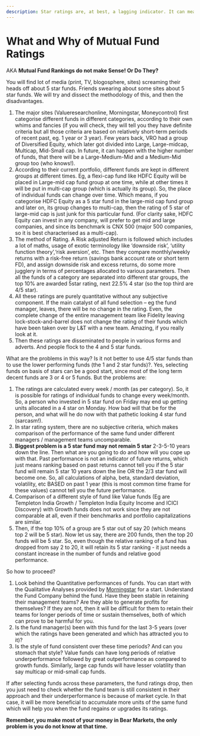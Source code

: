 ```yaml
---
description: Star ratings are, at best, a lagging indicator. It can measure what has happened, and that might be very different from what will happen after you invest.
---
```


# What and Why of Mutual Fund Ratings

AKA **Mutual Fund Rankings do not make Sense! Or Do They?**

You will find lot of media (print, TV, blogosphere, sites) screaming their heads off about 5 star funds. Friends swearing about some sites about 5 star funds. We will try and dissect the methodology of this, and then the disadvantages.

1.  The major sites (Valueresearchonline, Morningstar, Moneycontrol) first categorise different funds in different categories, according to their own whims and fancies (if you will check, they will tell you they have definite criteria but all those criteria are based on relatively short-term periods of recent past, eg. 1 year or 3 year). Few years back, VRO had a group of Diversified Equity, which later got divided into Large, Large-midcap, Multicap, Mid-Small cap. In future, it can happen with the higher number of funds, that there will be a Large-Medium-Mid and a Medium-Mid group too (who knows!).  
2.  According to their current portfolio, different funds are kept in different groups at different times. Eg, a flexi-cap fund like HDFC Equity will be placed in Large-mid cap fund group at one time, while at other times it will be put in multi-cap group (which is actually its group). So, the place of individual funds can change over time. Which means, if you categorise HDFC Equity as a 5 star fund in the large-mid cap fund group and later on, its group changes to multi-cap, then the rating of 5 star of large-mid cap is just junk for this particular fund. (For clarity sake, HDFC Equity can invest in any company, will prefer to get mid and large companies, and since its benchmark is CNX 500 (major 500 companies, so it is best characterised as a multi-cap).
3.  The method of Rating. A Risk adjusted Return is followed which includes a lot of maths, usage of exotic terminology like ‘downside risk’, ‘utility function theory’,‘risk aversion’, etc. Then they compare monthly/weekly returns with a risk-free return (savings bank account rate or short term FD), and assign downside risk and excess returns, do some more jugglery in terms of percentages allocated to various parameters. Then all the funds of a category are separated into different star groups, the top 10% are awarded 5star rating, next 22.5% 4 star (so the top third are 4/5 star).  
4.  All these ratings are purely quantitative without any subjective component. If the main catalyst of all fund selection – eg the fund manager, leaves, there will be no change in the rating. Even, the complete change of the entire management team like Fidelity leaving lock-stock-and-barrel does not change the rating of their funds which have been taken over by L&T with a new team. Amazing, if you really look at it.
5.  Then these ratings are disseminated to people in various forms and adverts. And people flock to the 4 and 5 star funds.

What are the problems in this way? Is it not better to use 4/5 star funds than to use the lower performing funds (the 1 and 2 star funds)?. Yes, selecting funds on basis of stars can be a good start, since most of the long term decent funds are 3 or 4 or 5 funds. But the problems are:

1.  The ratings are calculated every week / month (as per category). So, it is possible for ratings of individual funds to change every week/month. So, a person who invested in 5 star fund on Friday may end up getting units allocated in a 4 star on Monday. How bad will that be for the person, and what will he do now with that pathetic looking 4 star fund (sarcasm!).
2.  In star rating system, there are no subjective criteria, which makes comparison of the performance of the same fund under different managers / management teams uncomparable.
3.  **Biggest problem is a 5 star fund may not remain 5 star** 2-3-5-10 years down the line. Then what are you going to do and how will you cope up with that. Past performance is not an indicator of future returns, which just means ranking based on past returns cannot tell you if the 5 star fund will remain 5 star 10 years down the line OR the 2/3 star fund will become one. So, all calculations of alpha, beta, standard deviation, volatility, etc BASED on past 1 year (this is most common time frame for these values) cannot tell you the future performance.
4.  Comparison of a different style of fund like Value funds (Eg are Templeton India Growth / Templeton India Equity Income and ICICI Discovery) with Growth funds does not work since they are not comparable at all, even if their benchmarks and portfolio capitalizations are similar.
5.  Then, if the top 10% of a group are 5 star out of say 20 (which means top 2 will be 5 star). Now let us say, there are 200 funds, then the top 20 funds will be 5 star. So, even though the relative ranking of a fund has dropped from say 2 to 20, it will retain its 5 star ranking - it just needs a constant increase in the number of funds and relative good performance.

So how to proceed?

1.  Look behind the Quantitative performances of funds. You can start with the Qualitative Analyses provided by [Morningstar](http://www.morningstar.in/featured-reports.aspx) for a start. Understand the Fund Company behind the fund. Have they been stable in retaining their management teams? Are they able to generate profits for themselves? If they are not, then it will be difficult for them to retain their teams for longer periods of time or sustain themselves, both of which can prove to be harmful for you.
2.  Is the fund manager(s) been with this fund for the last 3-5 years (over which the ratings have been generated and which has attracted you to it)?
3.  Is the style of fund consistent over these time periods? And can you stomach that style? Value funds can have long periods of relative underperformance followed by great outperformance as compared to growth funds. Similarly, large cap funds will have lesser volatility than say multicap or mid-small cap funds.

If after selecting funds across these parameters, the fund ratings drop, then you just need to check whether the fund team is still consistent in their approach and their underperformance is because of market cycle. In that case, it will be more beneficial to accumulate more units of the same fund which will help you when the fund regains or upgrades its ratings.

**Remember, you make most of your money in Bear Markets, the only problem is you do not know at that time.**
